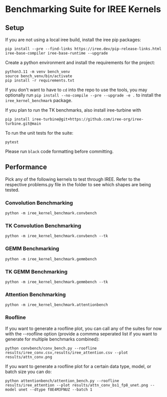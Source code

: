 # Benchmarking Suite for IREE Kernels

## Setup

If you are not using a local iree build, install the iree pip packages:
```
pip install --pre --find-links https://iree.dev/pip-release-links.html iree-base-compiler iree-base-runtime --upgrade
```

Create a python environment and install the requirements for the project:
```
python3.11 -m venv bench_venv
source bench_venv/bin/activate
pip install -r requirements.txt
```

If you don't want to have to `cd` into the repo to use the tools, you may optionally run `pip install --no-compile --pre --upgrade -e .` to install the `iree_kernel_benchmark` package.

If you plan to run the TK benchmarks, also install iree-turbine with
```
pip install iree-turbine@git+https://github.com/iree-org/iree-turbine.git@main
```

To run the unit tests for the suite:

```
pytest
```

Please run `black` code formatting before committing.

## Performance

Pick any of the following kernels to test through IREE.
Refer to the respective problems.py file in the folder to see which shapes are being tested.

### Convolution Benchmarking

```
python -m iree_kernel_benchmark.convbench
```

### TK Convolution Benchmarking

```
python -m iree_kernel_benchmark.convbench --tk
```

### GEMM Benchmarking

```
python -m iree_kernel_benchmark.gemmbench
```

### TK GEMM Benchmarking

```
python -m iree_kernel_benchmark.gemmbench --tk
```

### Attention Benchmarking

```
python -m iree_kernel_benchmark.attentionbench
```

### Roofline

If you want to generate a roofline plot, you can call any of the suites for now with the --roofline option (provide a commma seperated list if you want to generate for multiple benchmarks combined):

```
python convbench/conv_bench.py --roofline results/iree_conv.csv,results/iree_attention.csv --plot results/attn_conv.png
```

If you want to generate a roofline plot for a certain data type, model, or batch size you can do:

```
python attentionbench/attention_bench.py --roofline results/iree_attention --plot results/attn_conv_bs1_fp8_unet.png --model unet --dtype f8E4M3FNUZ --batch 1
```
